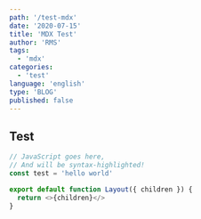 ```yaml
---
path: '/test-mdx'
date: '2020-07-15'
title: 'MDX Test'
author: 'RMS'
tags:
  - 'mdx'
categories:
  - 'test'
language: 'english'
type: 'BLOG'
published: false
---
```


<script>
  import Header from '$lib/components/Header.svelte'
</script>

## Test

```js
// JavaScript goes here,
// And will be syntax-highlighted!
const test = 'hello world'

export default function Layout({ children }) {
  return <>{children}</>
}
```

<Header />
